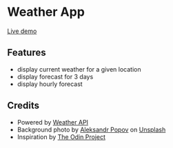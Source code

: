 # Weather App

[Live demo](https://kame-sama.github.io/weather-app/)

## Features

- display current weather for a given location
- display forecast for 3 days
- display hourly forecast

## Credits

- Powered by [Weather API](https://www.weatherapi.com/)
- Background photo by [Aleksandr Popov](https://unsplash.com/photos/buildings-during-golden-hour-lXaOSpd_UQw) on [Unsplash](https://unsplash.com/)
- Inspiration by [The Odin Project](https://www.theodinproject.com/dashboard)
